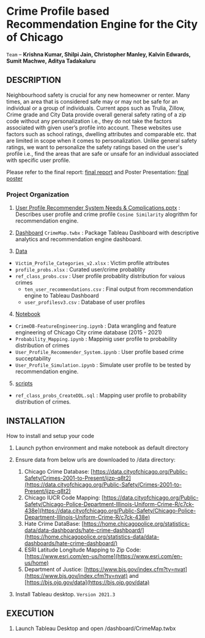 # Crime Profile based Recommendation Engine for the City of Chicago

`Team` – **Krishna Kumar, Shilpi Jain, Christopher Manley, Kalvin Edwards, Sumit Machwe, Aditya Tadakaluru**

## DESCRIPTION

Neighbourhood safety is crucial for any new homeowner or renter. Many times, an area that is considered safe may or may not be safe for an individual or a group of individuals.
Current apps such as Trulia, Zillow, Crime grade and City Data provide overall general safety rating of a zip code without any personalization i.e., they do not take the factors associated with given user’s profile into account. 
These websites use factors such as school ratings, dwelling attributes and comparable etc. that are limited in scope when it comes to personalization.
Unlike general safety ratings, we want to personalize the safety ratings based on the user's profile i.e., find the areas that are safe or unsafe for an individual associated with specific user profile.

Please refer to the final report: [final report](reports/team008report.pdf) and Poster Presentation: [final poster](/reports/team008poster.pdf) 

### Project Organization

1. [User Profile Recommender System Needs & Complications.pptx](reports/User%20Profile%20Recommender%20System%20Needs%20&%20Complications.pptx) : Describes user profile and crime profile `Cosine Similarity` alogrithm for recommendation engine.
 

2. [Dashboard](src/dashboard) `CrimeMap.twbx` : Package Tableau Dashboard with descriptive analytics and recommendation engine dashboard.


4. [Data](src/data)
 - `Victim_Profile_Categories_v2.xlsx` : Victim profile attributes
 - `profile_probs.xlsx` : Curated user/crime probablity
 - `ref_class_probs.csv` : User profile probablity distribution for vaious crimes 
   - `ten_user_recommendations.csv` : Final output from recommendation engine to Tableau Dashboard 
   - `user_profilesv3.csv` : Database of user profiles

4. [Notebook](src/notebook)
 - `CrimeDB-FeatureEngineering.ipynb` : Data wrangling and feature engineering of Chicago City crime database (2015 - 2021)
 - `Probability_Mapping.ipynb` : Mappinig user profile to probability distribution of crimes
 - `User_Profile_Recommender_System.ipynb` : User profile based crime succeptability
 - `User_Profile_Simulation.ipynb` : Simulate user profile to be tested by recommendation engine.

5. [scripts](src/scripts)
 - `ref_class_probs_CreateDDL.sql` : Mapping user profile to probability distribution of crimes.

## INSTALLATION
How to install and setup your code
1. Launch python environment and make notebook as default directory
2. Ensure data from below urls are downloaded to /data directory:
   1. Chicago Crime Database: [https://data.cityofchicago.org/Public-Safety/Crimes-2001-to-Present/ijzp-q8t2](https://data.cityofchicago.org/Public-Safety/Crimes-2001-to-Present/ijzp-q8t2)
   2. Chicago IUCR Code Mapping: [https://data.cityofchicago.org/Public-Safety/Chicago-Police-Department-Illinois-Uniform-Crime-R/c7ck-438e](https://data.cityofchicago.org/Public-Safety/Chicago-Police-Department-Illinois-Uniform-Crime-R/c7ck-438e)
   3. Hate Crime DataBase: [https://home.chicagopolice.org/statistics-data/data-dashboards/hate-crime-dashboard/](https://home.chicagopolice.org/statistics-data/data-dashboards/hate-crime-dashboard/) 
   4. ESRI Latitude Longitude Mapping to Zip Code: [https://www.esri.com/en-us/home](https://www.esri.com/en-us/home)
   5. Department of Justice: [https://www.bjs.gov/index.cfm?ty=nvat](https://www.bjs.gov/index.cfm?ty=nvat) and [https://bjs.ojp.gov/data](https://bjs.ojp.gov/data)

    
3. Install Tableau desktop. `Version 2021.3`

## EXECUTION
1. Launch Tableau Desktop and open /dashboard/CrimeMap.twbx